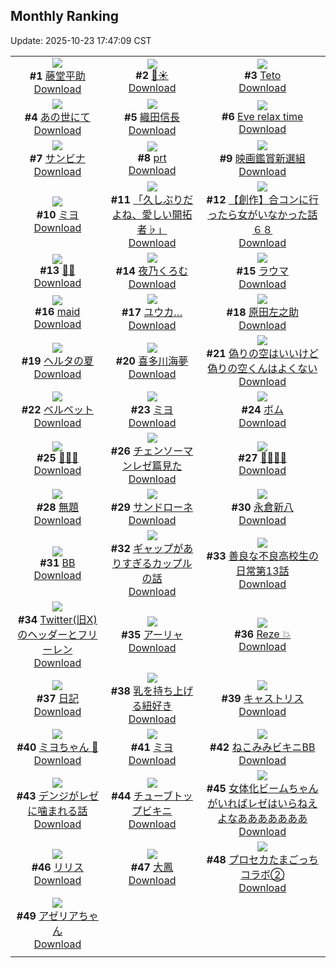 ## Monthly Ranking
Update: 2025-10-23 17:47:09 CST

|      |      |      |
| :----: | :----: | :----: |
| ![](https://i.pixiv.re/c/240x480/img-master/img/2025/09/25/00/00/19/135499134_p0_master1200.jpg)<br>**#1** [藤堂平助](https://www.pixiv.net/artworks/135499134)<br>[Download](https://i.pixiv.re/img-original/img/2025/09/25/00/00/19/135499134_p0.png) | ![](https://i.pixiv.re/c/240x480/img-master/img/2025/09/25/01/12/40/135502201_p0_master1200.jpg)<br>**#2** [🌙☀](https://www.pixiv.net/artworks/135502201)<br>[Download](https://i.pixiv.re/img-original/img/2025/09/25/01/12/40/135502201_p0.jpg) | ![](https://i.pixiv.re/c/240x480/img-master/img/2025/09/25/00/00/17/135499121_p0_master1200.jpg)<br>**#3** [Teto](https://www.pixiv.net/artworks/135499121)<br>[Download](https://i.pixiv.re/img-original/img/2025/09/25/00/00/17/135499121_p0.jpg) |
| ![](https://i.pixiv.re/c/240x480/img-master/img/2025/09/25/00/50/21/135501474_p0_master1200.jpg)<br>**#4** [あの世にて](https://www.pixiv.net/artworks/135501474)<br>[Download](https://i.pixiv.re/img-original/img/2025/09/25/00/50/21/135501474_p0.jpg) | ![](https://i.pixiv.re/c/240x480/img-master/img/2025/09/25/00/00/21/135499142_p0_master1200.jpg)<br>**#5** [織田信長](https://www.pixiv.net/artworks/135499142)<br>[Download](https://i.pixiv.re/img-original/img/2025/09/25/00/00/21/135499142_p0.jpg) | ![](https://i.pixiv.re/c/240x480/img-master/img/2025/09/25/13/25/03/135514689_p0_master1200.jpg)<br>**#6** [Eve relax time](https://www.pixiv.net/artworks/135514689)<br>[Download](https://i.pixiv.re/img-original/img/2025/09/25/13/25/03/135514689_p0.jpg) |
| ![](https://i.pixiv.re/c/240x480/img-master/img/2025/09/24/00/51/07/135465891_p0_master1200.jpg)<br>**#7** [サンビナ](https://www.pixiv.net/artworks/135465891)<br>[Download](https://i.pixiv.re/img-original/img/2025/09/24/00/51/07/135465891_p0.jpg) | ![](https://i.pixiv.re/c/240x480/img-master/img/2025/09/25/20/17/24/135525741_p0_master1200.jpg)<br>**#8** [prt](https://www.pixiv.net/artworks/135525741)<br>[Download](https://i.pixiv.re/img-original/img/2025/09/25/20/17/24/135525741_p0.jpg) | ![](https://i.pixiv.re/c/240x480/img-master/img/2025/09/25/00/00/13/135499100_p0_master1200.jpg)<br>**#9** [映画鑑賞新選組](https://www.pixiv.net/artworks/135499100)<br>[Download](https://i.pixiv.re/img-original/img/2025/09/25/00/00/13/135499100_p0.png) |
| ![](https://i.pixiv.re/c/240x480/img-master/img/2025/09/25/00/00/20/135499137_p0_master1200.jpg)<br>**#10** [ミヨ](https://www.pixiv.net/artworks/135499137)<br>[Download](https://i.pixiv.re/img-original/img/2025/09/25/00/00/20/135499137_p0.jpg) | ![](https://i.pixiv.re/c/240x480/img-master/img/2025/09/25/00/08/36/135499818_p0_master1200.jpg)<br>**#11** [「久しぶりだよね、愛しい開拓者♭」](https://www.pixiv.net/artworks/135499818)<br>[Download](https://i.pixiv.re/img-original/img/2025/09/25/00/08/36/135499818_p0.png) | ![](https://i.pixiv.re/c/240x480/img-master/img/2025/09/26/02/08/18/135535089_p0_master1200.jpg)<br>**#12** [【創作】合コンに行ったら女がいなかった話６８](https://www.pixiv.net/artworks/135535089)<br>[Download](https://i.pixiv.re/img-original/img/2025/09/26/02/08/18/135535089_p0.jpg) |
| ![](https://i.pixiv.re/c/240x480/img-master/img/2025/09/24/14/49/23/135480787_p0_master1200.jpg)<br>**#13** [🏰🧟](https://www.pixiv.net/artworks/135480787)<br>[Download](https://i.pixiv.re/img-original/img/2025/09/24/14/49/23/135480787_p0.jpg) | ![](https://i.pixiv.re/c/240x480/img-master/img/2025/09/25/00/00/17/135499123_p0_master1200.jpg)<br>**#14** [夜乃くろむ](https://www.pixiv.net/artworks/135499123)<br>[Download](https://i.pixiv.re/img-original/img/2025/09/25/00/00/17/135499123_p0.png) | ![](https://i.pixiv.re/c/240x480/img-master/img/2025/09/25/19/36/40/135524236_p0_master1200.jpg)<br>**#15** [ラウマ](https://www.pixiv.net/artworks/135524236)<br>[Download](https://i.pixiv.re/img-original/img/2025/09/25/19/36/40/135524236_p0.jpg) |
| ![](https://i.pixiv.re/c/240x480/img-master/img/2025/09/26/12/38/47/135549789_p0_master1200.jpg)<br>**#16** [maid](https://www.pixiv.net/artworks/135549789)<br>[Download](https://i.pixiv.re/img-original/img/2025/09/26/12/38/47/135549789_p0.jpg) | ![](https://i.pixiv.re/c/240x480/img-master/img/2025/09/24/12/05/59/135477786_p0_master1200.jpg)<br>**#17** [ユウカ…](https://www.pixiv.net/artworks/135477786)<br>[Download](https://i.pixiv.re/img-original/img/2025/09/24/12/05/59/135477786_p0.png) | ![](https://i.pixiv.re/c/240x480/img-master/img/2025/09/24/21/14/16/135492166_p0_master1200.jpg)<br>**#18** [原田左之助](https://www.pixiv.net/artworks/135492166)<br>[Download](https://i.pixiv.re/img-original/img/2025/09/24/21/14/16/135492166_p0.png) |
| ![](https://i.pixiv.re/c/240x480/img-master/img/2025/09/24/18/10/12/135485393_p0_master1200.jpg)<br>**#19** [ヘルタの夏](https://www.pixiv.net/artworks/135485393)<br>[Download](https://i.pixiv.re/img-original/img/2025/09/24/18/10/12/135485393_p0.jpg) | ![](https://i.pixiv.re/c/240x480/img-master/img/2025/09/25/15/17/42/135516934_p0_master1200.jpg)<br>**#20** [喜多川海夢](https://www.pixiv.net/artworks/135516934)<br>[Download](https://i.pixiv.re/img-original/img/2025/09/25/15/17/42/135516934_p0.jpg) | ![](https://i.pixiv.re/c/240x480/img-master/img/2025/09/23/00/00/20/135422375_p0_master1200.jpg)<br>**#21** [偽りの空はいいけど偽りの空くんはよくない](https://www.pixiv.net/artworks/135422375)<br>[Download](https://i.pixiv.re/img-original/img/2025/09/23/00/00/20/135422375_p0.jpg) |
| ![](https://i.pixiv.re/c/240x480/img-master/img/2025/09/26/00/00/08/135535032_p0_master1200.jpg)<br>**#22** [ベルベット](https://www.pixiv.net/artworks/135535032)<br>[Download](https://i.pixiv.re/img-original/img/2025/09/26/00/00/08/135535032_p0.png) | ![](https://i.pixiv.re/c/240x480/img-master/img/2025/09/27/00/30/07/135572720_p0_master1200.jpg)<br>**#23** [ミヨ](https://www.pixiv.net/artworks/135572720)<br>[Download](https://i.pixiv.re/img-original/img/2025/09/27/00/30/07/135572720_p0.jpg) | ![](https://i.pixiv.re/c/240x480/img-master/img/2025/09/27/00/00/16/135571054_p0_master1200.jpg)<br>**#24** [ボム](https://www.pixiv.net/artworks/135571054)<br>[Download](https://i.pixiv.re/img-original/img/2025/09/27/00/00/16/135571054_p0.jpg) |
| ![](https://i.pixiv.re/c/240x480/img-master/img/2025/09/24/20/22/48/135490016_p0_master1200.jpg)<br>**#25** [💢💢💢](https://www.pixiv.net/artworks/135490016)<br>[Download](https://i.pixiv.re/img-original/img/2025/09/24/20/22/48/135490016_p0.png) | ![](https://i.pixiv.re/c/240x480/img-master/img/2025/09/25/12/00/48/135470061_p0_master1200.jpg)<br>**#26** [チェンソーマンレゼ篇見た](https://www.pixiv.net/artworks/135470061)<br>[Download](https://i.pixiv.re/img-original/img/2025/09/25/12/00/48/135470061_p0.png) | ![](https://i.pixiv.re/c/240x480/img-master/img/2025/09/24/00/00/25/135463492_p0_master1200.jpg)<br>**#27** [🐇🐇🐇🐇](https://www.pixiv.net/artworks/135463492)<br>[Download](https://i.pixiv.re/img-original/img/2025/09/24/00/00/25/135463492_p0.jpg) |
| ![](https://i.pixiv.re/c/240x480/img-master/img/2025/09/25/00/08/24/135499808_p0_master1200.jpg)<br>**#28** [無題](https://www.pixiv.net/artworks/135499808)<br>[Download](https://i.pixiv.re/img-original/img/2025/09/25/00/08/24/135499808_p0.jpg) | ![](https://i.pixiv.re/c/240x480/img-master/img/2025/09/25/00/00/16/135499117_p0_master1200.jpg)<br>**#29** [サンドローネ](https://www.pixiv.net/artworks/135499117)<br>[Download](https://i.pixiv.re/img-original/img/2025/09/25/00/00/16/135499117_p0.png) | ![](https://i.pixiv.re/c/240x480/img-master/img/2025/09/23/00/09/04/135423145_p0_master1200.jpg)<br>**#30** [永倉新八](https://www.pixiv.net/artworks/135423145)<br>[Download](https://i.pixiv.re/img-original/img/2025/09/23/00/09/04/135423145_p0.jpg) |
| ![](https://i.pixiv.re/c/240x480/img-master/img/2025/09/24/19/25/00/135487780_p0_master1200.jpg)<br>**#31** [BB](https://www.pixiv.net/artworks/135487780)<br>[Download](https://i.pixiv.re/img-original/img/2025/09/24/19/25/00/135487780_p0.jpg) | ![](https://i.pixiv.re/c/240x480/img-master/img/2025/09/25/00/02/41/135499481_p0_master1200.jpg)<br>**#32** [ギャップがありすぎるカップルの話](https://www.pixiv.net/artworks/135499481)<br>[Download](https://i.pixiv.re/img-original/img/2025/09/25/00/02/41/135499481_p0.jpg) | ![](https://i.pixiv.re/c/240x480/img-master/img/2025/09/25/07/07/14/135508140_p0_master1200.jpg)<br>**#33** [善良な不良高校生の日常第13話](https://www.pixiv.net/artworks/135508140)<br>[Download](https://i.pixiv.re/img-original/img/2025/09/25/07/07/14/135508140_p0.jpg) |
| ![](https://i.pixiv.re/c/240x480/img-master/img/2025/09/25/20/38/30/135526551_p0_master1200.jpg)<br>**#34** [Twitter(旧X)のヘッダーとフリーレン](https://www.pixiv.net/artworks/135526551)<br>[Download](https://i.pixiv.re/img-original/img/2025/09/25/20/38/30/135526551_p0.jpg) | ![](https://i.pixiv.re/c/240x480/img-master/img/2025/09/25/00/00/09/135499069_p0_master1200.jpg)<br>**#35** [アーリャ](https://www.pixiv.net/artworks/135499069)<br>[Download](https://i.pixiv.re/img-original/img/2025/09/25/00/00/09/135499069_p0.jpg) | ![](https://i.pixiv.re/c/240x480/img-master/img/2025/09/25/02/55/04/135504417_p0_master1200.jpg)<br>**#36** [Reze 💥](https://www.pixiv.net/artworks/135504417)<br>[Download](https://i.pixiv.re/img-original/img/2025/09/25/02/55/04/135504417_p0.jpg) |
| ![](https://i.pixiv.re/c/240x480/img-master/img/2025/09/25/20/30/02/135526195_p0_master1200.jpg)<br>**#37** [日記](https://www.pixiv.net/artworks/135526195)<br>[Download](https://i.pixiv.re/img-original/img/2025/09/25/20/30/02/135526195_p0.png) | ![](https://i.pixiv.re/c/240x480/img-master/img/2025/09/26/20/01/16/135560815_p0_master1200.jpg)<br>**#38** [乳を持ち上げる紐好き](https://www.pixiv.net/artworks/135560815)<br>[Download](https://i.pixiv.re/img-original/img/2025/09/26/20/01/16/135560815_p0.jpg) | ![](https://i.pixiv.re/c/240x480/img-master/img/2025/09/23/11/08/22/135436584_p0_master1200.jpg)<br>**#39** [キャストリス](https://www.pixiv.net/artworks/135436584)<br>[Download](https://i.pixiv.re/img-original/img/2025/09/23/11/08/22/135436584_p0.png) |
| ![](https://i.pixiv.re/c/240x480/img-master/img/2025/09/24/17/06/38/135483605_p0_master1200.jpg)<br>**#40** [ミヨちゃん 💚](https://www.pixiv.net/artworks/135483605)<br>[Download](https://i.pixiv.re/img-original/img/2025/09/24/17/06/38/135483605_p0.png) | ![](https://i.pixiv.re/c/240x480/img-master/img/2025/09/26/01/28/18/135538543_p0_master1200.jpg)<br>**#41** [ミヨ](https://www.pixiv.net/artworks/135538543)<br>[Download](https://i.pixiv.re/img-original/img/2025/09/26/01/28/18/135538543_p0.png) | ![](https://i.pixiv.re/c/240x480/img-master/img/2025/09/27/20/04/34/135601496_p0_master1200.jpg)<br>**#42** [ねこみみビキニBB](https://www.pixiv.net/artworks/135601496)<br>[Download](https://i.pixiv.re/img-original/img/2025/09/27/20/04/34/135601496_p0.jpg) |
| ![](https://i.pixiv.re/c/240x480/img-master/img/2025/09/26/00/16/16/135536146_p0_master1200.jpg)<br>**#43** [デンジがレゼに噛まれる話](https://www.pixiv.net/artworks/135536146)<br>[Download](https://i.pixiv.re/img-original/img/2025/09/26/00/16/16/135536146_p0.png) | ![](https://i.pixiv.re/c/240x480/img-master/img/2025/09/24/06/50/10/135472189_p0_master1200.jpg)<br>**#44** [チューブトップビキニ](https://www.pixiv.net/artworks/135472189)<br>[Download](https://i.pixiv.re/img-original/img/2025/09/24/06/50/10/135472189_p0.jpg) | ![](https://i.pixiv.re/c/240x480/img-master/img/2025/09/26/18/26/56/135557447_p0_master1200.jpg)<br>**#45** [女体化ビームちゃんがいればレゼはいらねえよなあああああああ](https://www.pixiv.net/artworks/135557447)<br>[Download](https://i.pixiv.re/img-original/img/2025/09/26/18/26/56/135557447_p0.jpg) |
| ![](https://i.pixiv.re/c/240x480/img-master/img/2025/09/23/14/36/03/135442027_p0_master1200.jpg)<br>**#46** [リリス](https://www.pixiv.net/artworks/135442027)<br>[Download](https://i.pixiv.re/img-original/img/2025/09/23/14/36/03/135442027_p0.jpg) | ![](https://i.pixiv.re/c/240x480/img-master/img/2025/09/27/21/55/51/135606323_p0_master1200.jpg)<br>**#47** [大鳳](https://www.pixiv.net/artworks/135606323)<br>[Download](https://i.pixiv.re/img-original/img/2025/09/27/21/55/51/135606323_p0.jpg) | ![](https://i.pixiv.re/c/240x480/img-master/img/2025/09/25/17/54/38/135520548_p0_master1200.jpg)<br>**#48** [プロセカたまごっちコラボ②](https://www.pixiv.net/artworks/135520548)<br>[Download](https://i.pixiv.re/img-original/img/2025/09/25/17/54/38/135520548_p0.jpg) |
| ![](https://i.pixiv.re/c/240x480/img-master/img/2025/09/26/17/09/34/135555043_p0_master1200.jpg)<br>**#49** [アゼリアちゃん](https://www.pixiv.net/artworks/135555043)<br>[Download](https://i.pixiv.re/img-original/img/2025/09/26/17/09/34/135555043_p0.png) |
|      |      |
